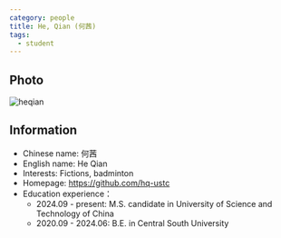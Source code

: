 ```yaml
---
category: people
title: He, Qian (何茜)
tags:
  - student
---
```


## Photo

![heqian](https://github.com/ustc-ivclab/ustc-ivclab.github.io/assets/116997215/3694b868-a9e3-414e-a893-40db390f8c4c)

## Information

- Chinese name: 何茜
- English name: He Qian
- Interests: Fictions, badminton
- Homepage: https://github.com/hq-ustc
- Education experience：
  - 2024.09 - present:  M.S. candidate in University of Science and Technology of China
  - 2020.09 - 2024.06: B.E. in Central South University
